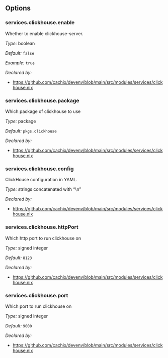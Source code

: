 [comment]: # (Do not edit this file as it is autogenerated. Go to docs/individual-docs if you want to make edits.)


[comment]: # (Please add your documentation on top of this line)

## Options

### services\.clickhouse\.enable



Whether to enable clickhouse-server\.



*Type:*
boolean



*Default:*
` false `



*Example:*
` true `

*Declared by:*
 - [https://github\.com/cachix/devenv/blob/main/src/modules/services/clickhouse\.nix](https://github.com/cachix/devenv/blob/main/src/modules/services/clickhouse.nix)



### services\.clickhouse\.package



Which package of clickhouse to use



*Type:*
package



*Default:*
` pkgs.clickhouse `

*Declared by:*
 - [https://github\.com/cachix/devenv/blob/main/src/modules/services/clickhouse\.nix](https://github.com/cachix/devenv/blob/main/src/modules/services/clickhouse.nix)



### services\.clickhouse\.config

ClickHouse configuration in YAML\.



*Type:*
strings concatenated with “\\n”

*Declared by:*
 - [https://github\.com/cachix/devenv/blob/main/src/modules/services/clickhouse\.nix](https://github.com/cachix/devenv/blob/main/src/modules/services/clickhouse.nix)



### services\.clickhouse\.httpPort



Which http port to run clickhouse on



*Type:*
signed integer



*Default:*
` 8123 `

*Declared by:*
 - [https://github\.com/cachix/devenv/blob/main/src/modules/services/clickhouse\.nix](https://github.com/cachix/devenv/blob/main/src/modules/services/clickhouse.nix)



### services\.clickhouse\.port



Which port to run clickhouse on



*Type:*
signed integer



*Default:*
` 9000 `

*Declared by:*
 - [https://github\.com/cachix/devenv/blob/main/src/modules/services/clickhouse\.nix](https://github.com/cachix/devenv/blob/main/src/modules/services/clickhouse.nix)
